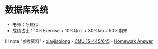 # 数据库系统
- 老师：孙建伶
- 成绩占比：10%Exercise + 10%Quiz + 30%lab + 50%期末


<!-- prettier-ignore-start -->
!!! note "参考资料"
    - [xiaojiaolong](https://zhang-each.github.io/My-CS-Notebook/DB/)
    - [CMU 15-445/645](https://15445.courses.cs.cmu.edu/fall2020/)
    - [Homework Answer](https://github.com/noahabe/database_system_concepts_answers)
<!-- prettier-ignore-end -->
